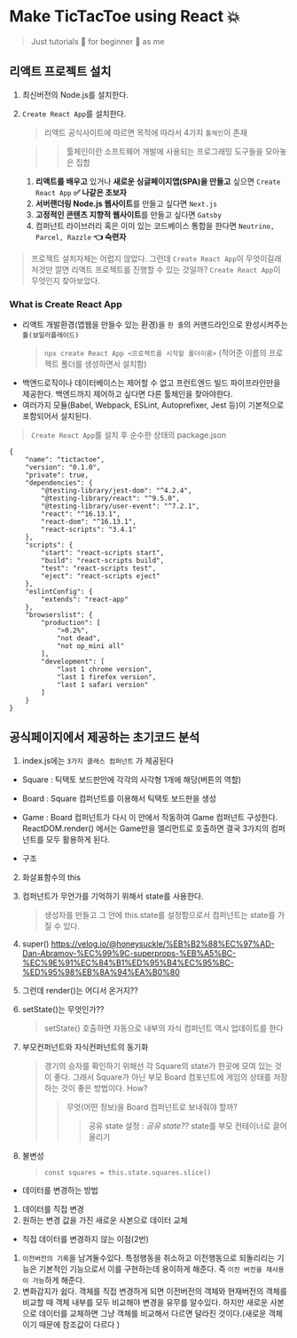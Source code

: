 # Make TicTacToe using React 💥

> Just tutorials 💨 for beginner 👶 as me

## 리액트 프로젝트 설치

1. 최신버전의 Node.js를 설치한다.
2. `Create React App`를 설치한다.

    > 리액트 공식사이트에 따르면 목적에 따라서 4가지 `툴체인`이 존재

    > > 툴체인이란 소프트웨어 개발에 사용되는 프로그래밍 도구들을 모아놓은 집합

    1. **리액트를 배우고** 있거나 **새로운 싱글페이지앱(SPA)을 만들고** 싶으면 `Create React App` **✅ 나같은 초보자**
    2. **서버랜더링 Node.js 웹사이트**를 만들고 싶다면 `Next.js`
    3. **고정적인 콘텐츠 지향적 웹사이트**를 만들고 싶다면 `Gatsby`
    4. 컴퍼넌트 라이브러리 혹은 이미 있는 코드베이스 통합을 한다면 `Neutrino, Parcel, Razzle` **👈 숙련자**

> 프로젝트 설치자체는 어렵지 않았다. 그런데 `Create React App`이 무엇이길래 저것만 깔면 리액트 프로젝트를 진행할 수 있는 것일까? `Create React App`이 무엇인지 찾아보았다.

### What is Create React App

-   리액트 개발환경(앱웹을 만들수 있는 환경)을 `한 줄`의 커맨드라인으로 완성시켜주는 `툴(보일러플레이드)`
    > `npx create React App <프로젝트를 시작할 폴더이름>` (적어준 이름의 프로젝트 폴더를 생성하면서 설치함)
-   백앤드로직이나 데이터베이스는 제어할 수 없고 프런트엔드 빌드 파이프라인만을 제공한다. 백엔드까지 제어하고 싶다면 다른 툴체인을 찾아야한다.
-   여러가지 모듈(Babel, Webpack, ESLint, Autoprefixer, Jest 등)이 기본적으로 포함되어서 설치된다.

> `Create React App`를 설치 후 순수한 상태의 package.json

```
{
    "name": "tictactoe",
    "version": "0.1.0",
    "private": true,
    "dependencies": {
        "@testing-library/jest-dom": "^4.2.4",
        "@testing-library/react": "^9.5.0",
        "@testing-library/user-event": "^7.2.1",
        "react": "^16.13.1",
        "react-dom": "^16.13.1",
        "react-scripts": "3.4.1"
    },
    "scripts": {
        "start": "react-scripts start",
        "build": "react-scripts build",
        "test": "react-scripts test",
        "eject": "react-scripts eject"
    },
    "eslintConfig": {
        "extends": "react-app"
    },
    "browserslist": {
        "production": [
            ">0.2%",
            "not dead",
            "not op_mini all"
        ],
        "development": [
            "last 1 chrome version",
            "last 1 firefox version",
            "last 1 safari version"
        ]
    }
}
```

## 공식페이지에서 제공하는 초기코드 분석

1. index.js에는 `3가지 클래스 컴퍼넌트` 가 제공된다

-   Square : 틱택토 보드판안에 각각의 사각형 1개에 해당(버튼의 역할)
-   Board : Square 컴퍼넌트를 이용해서 틱택토 보드판을 생성
-   Game : Board 컴퍼넌트가 다시 이 안에서 작동하여 Game 컴퍼넌트 구성한다. ReactDOM.render() 에서는 Game만을 엘리먼트로 호출하면 결국 3가지의 컴퍼넌트를 모두 활용하게 된다.

-   구조

2. 화살표함수의 this

3. 컴퍼넌트가 무언가를 기억하기 위해서 state를 사용한다.

    > 생성자를 만들고 그 안에 this.state를 설정함으로서 컴퍼넌트는 state를 가질 수 있다.

4. super()
   https://velog.io/@honeysuckle/%EB%B2%88%EC%97%AD-Dan-Abramov-%EC%99%9C-superprops-%EB%A5%BC-%EC%9E%91%EC%84%B1%ED%95%B4%EC%95%BC-%ED%95%98%EB%8A%94%EA%B0%80

5. 그런데 render()는 어디서 온거지??

6. setState()는 무엇인가??

    > setState() 호출하면 자동으로 내부의 자식 컴퍼넌트 역시 업데이트를 한다

7. 부모컨퍼넌트와 자식컨퍼넌트의 동기화
    > 경기의 승자를 확인하기 위해선 각 Square의 state가 한곳에 모여 있는 것이 좋다. 그래서 Square가 아닌 부모 Board 컴포넌트에 게임의 상태를 저장하는 것이 좋은 방법이다. How?
    >
    > > 무엇(어떤 정보)을 Board 컴퍼넌트로 보내줘야 할까?
    > >
    > > > 공유 state 설정 : _공유 state??_
    > > > state를 부모 컨테이너로 끌어올리기
8. 불변성
    > `const squares = this.state.squares.slice()`

-   데이터를 변경하는 방법

1. 데이터를 직접 변경
2. 원하는 변경 값을 가진 새로운 사본으로 데이터 교체

-   직접 데이터를 변경하지 않는 이점(2번)

1. `이전버전의 기록`을 남겨둘수있다. 특정행동을 취소하고 이전행동으로 되돌리리는 기능은 기본적인 기능으로서 이를 구현하는데 용이하게 해준다. 즉 `이전 버전을 재사용이 가능`하게 해준다.
2. 변화감지가 쉽다. 객체를 직접 변경하게 되면 이전버전의 객체와 현재버전의 객체를 비교할 때 객체 내부를 모두 비교해야 변경을 유무를 알수있다. 하지만 새로운 사본으로 데이터를 교체하면 그냥 객체를 비교해서 다르면 달라진 것이다.(새로운 객체이기 때문에 참조값이 다르다 )
